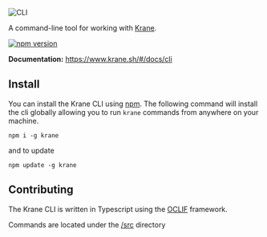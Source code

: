 ![CLI](https://res.cloudinary.com/biensupernice/image/upload/v1602471644/Marketing_-_Krane_CLI_zfw8vh.png)

A command-line tool for working with [Krane](https://krane.sh).

[![npm version](https://img.shields.io/npm/v/krane?color=#D0BB79&label=npm)](https://www.npmjs.com/package/krane)

**Documentation:** https://www.krane.sh/#/docs/cli

## Install

You can install the Krane CLI using [npm](https://www.npmjs.com/package/krane). The following command will install the cli globally allowing you to run `krane` commands from anywhere on your machine.

```
npm i -g krane
```

and to update

```
npm update -g krane
```

## Contributing

The Krane CLI is written in Typescript using the [OCLIF](https://oclif.io/) framework.

Commands are located under the [/src](https://github.com/krane/cli/tree/master/src/commands) directory
